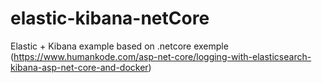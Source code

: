 # elastic-kibana-netCore
Elastic + Kibana example based on .netcore exemple (https://www.humankode.com/asp-net-core/logging-with-elasticsearch-kibana-asp-net-core-and-docker)
